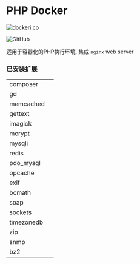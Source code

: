 # PHP Docker

[![dockeri.co](https://dockeri.co/image/mmhk/php-docker)](https://hub.docker.com/r/mmhk/php-docker)

![GitHub](https://img.shields.io/github/license/mmhk/mmfm)

适用于容器化的PHP执行环境, 集成 `nginx` web server

### 已安装扩展

|||
|-|-|
|composer||
|gd||
|memcached||
|gettext||
|imagick||
|mcrypt||
|mysqli||
|redis||
|pdo_mysql||
|opcache||
|exif||
|bcmath||
|soap||
|sockets||
|timezonedb||
|zip||
|snmp||
|bz2||
